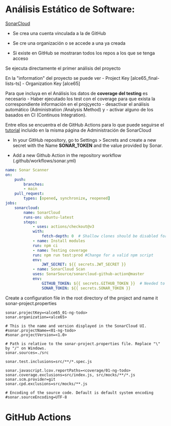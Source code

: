 # Análisis Estático de Software:

[SonarCloud](https://sonarcloud.io/projects)

-   Se crea una cuenta vinculada a la de GitHub

-   Se cre una organización o se accede a una ya creada
-   Si existe en GitHub se mostraran todos los repos a los que se tenga acceso

Se ejecuta directamente el primer análisis del proyecto

En la "information" del proyecto se puede ver - Project Key [alce65_final-lists-ts] - Organization Key [alce65]

Para que incluya en el Análisis los datos de **coverage del testing** es necesario - Haber ejecutado los test con el coverage para que exista la correspondiente información en el projçyecto - desactivar el análisis automático (Administration /Analysis Method) y - activar alguno de los basados en CI (Continuos Integration).

Entre ellos se encuentra el de GitHub Actions para lo que puede seguirse el [tutorial](https://sonarcloud.io/project/configuration?id=alce65_final-lists-ts&analysisMode=GitHubActions) incluido en la misma página de Administración de SonarCloud

-   In your GitHub repository, go to Settings > Secrets and create a new secret with the Name **SONAR_TOKEN** and the value provided by Sonar.

-   Add a new Github Action in the repository workflow (.github/workflows/sonar.yml)

```yml
name: Sonar Scanner
on:
    push:
        branches:
        - main
    pull_request:
        types: [opened, synchronize, reopened]
jobs:
    sonarcloud:
        name: SonarCloud
        runs-on: ubuntu-latest
        steps:
            - uses: actions/checkout@v3
            with:
                fetch-depth: 0  # Shallow clones should be disabled for a better relevancy of analysis
            - name: Install modules
            run: npm ci
            - name: Testing coverage
            run: npm run test:prod #Change for a valid npm script
            env:
                JWT_SECRET: ${{ secrets.JWT_SECRET }}
            - name: SonarCloud Scan
            uses: SonarSource/sonarcloud-github-action@master
            env:
                GITHUB_TOKEN: ${{ secrets.GITHUB_TOKEN }}  # Needed to get PR information, if any
                SONAR_TOKEN: ${{ secrets.SONAR_TOKEN }}
```

Create a configuration file in the root directory of the project and name it sonar-project.properties

```
sonar.projectKey=<alce65_01-ng-todo>
sonar.organization=<alce65>

# This is the name and version displayed in the SonarCloud UI.
#sonar.projectName=<01-ng-todo>
#sonar.projectVersion=<1.0>

# Path is relative to the sonar-project.properties file. Replace "\" by "/" on Windows.
sonar.sources=./src

sonar.test.inclusions=src/**/*.spec.js

sonar.javascript.lcov.reportPaths=<coverage/01-ng-todo>
sonar.coverage.exclusions=src/index.js, src/mocks/**/*.js
sonar.scm.provider=git
sonar.cpd.exclusions=src/mocks/**.js

# Encoding of the source code. Default is default system encoding
#sonar.sourceEncoding=UTF-8
```

# GitHub Actions
